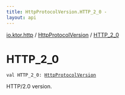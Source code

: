 ```yaml
---
title: HttpProtocolVersion.HTTP_2_0 - 
layout: api
---
```


<div class='api-docs-breadcrumbs'><a href="../index.html">io.ktor.http</a> / <a href="index.html">HttpProtocolVersion</a> / <a href="./-h-t-t-p_2_0.html">HTTP_2_0</a></div>

# HTTP_2_0

<div class="signature"><code><span class="keyword">val </span><span class="identifier">HTTP_2_0</span><span class="symbol">: </span><a href="index.html"><span class="identifier">HttpProtocolVersion</span></a></code></div>

HTTP/2.0 version.

